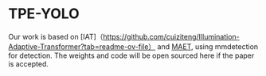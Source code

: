 # TPE-YOLO
Our work is based on [IAT]（https://github.com/cuiziteng/Illumination-Adaptive-Transformer?tab=readme-ov-file） and [MAET](https://github.com/cuiziteng/ICCV_MAET), using mmdetection for detection. The weights and code will be open sourced here if the paper is accepted.






